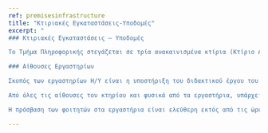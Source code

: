 ```yaml
---
ref: premisesinfrastructure
title: "Κτιριακές Εγκαταστάσεις-Υποδομές"
excerpt: " 
### Κτιριακές Εγκαταστάσεις – Υποδομές

Το Τμήμα Πληροφορικής στεγάζεται σε τρία ανακαινισμένα κτίρια (Κτίριο Αρεταίος, Κτίριο Γραμματειών (κτίριο 3), Κτίριο Γαληνός) στο παλαιό ψυχιατρείο Κέρκυρας. Εκεί βρίσκονται οι αίθουσες διδασκαλίας για το προπτυχιακό και το μεταπτυχιακό, τα εργαστήρια Η/Υ, η γραμματεία και το γραφείο υποστήριξης συστημάτων του Τμήματος. Τα γραφεία των μελών ΔΕΠ του Τμήματος βρίσκονται σε διαφορετικό χώρο, στο Ανάκτορο των αγίων Γεωργίου και Μιχαήλ.

### Αίθουσες Εργαστηρίων

Σκοπός των εργαστηρίων Η/Υ είναι η υποστήριξη του διδακτικού έργου του Τμήματος Πληροφορικής, η διευκόλυνση των φοιτητών για την εκπόνηση εργασιών στο πλαίσιο των μαθημάτων τους, καθώς και η πρόσβαση στο διαδίκτυο για εκπαιδευτικούς αλλά και ψυχαγωγικούς σκοπούς.

Από όλες τις αίθουσες του κτηρίου και φυσικά από τα εργαστήρια, υπάρχει πρόσβαση στο τοπικό δίκτυο Ethernet 1 Gbps καθώς και στο διαδίκτυο (Ιnternet). Το κτήριο συνδέεται ασύρματα με τον κεντρικό κόμβο του Ιονίου Πανεπιστημίου.

Η πρόσβαση των φοιτητών στα εργαστήρια είναι ελεύθερη εκτός από τις ώρες όπου σε αυτά γίνονται μαθήματα. Οι χρήστες μπορούν ελεύθερα να περιηγούνται στο διαδίκτυο, να λαμβάνουν και να στέλνουν e-mail και να αποθηκεύουν τα αρχεία τους στο σκληρό δίσκο ή σε φορητά μέσα αποθήκευσης (floppy, cd-rom, usb stick). Επίσης τα εργαστήρια είναι εξοπλισμένο με δικτυακούς εκτυπωτές στους οποίους οι φοιτητές μπορούν να εκτυπώνουν εργασίες και υλικό σχετικά με το γνωστικό αντικείμενο της Πληροφορικής."

---
```

